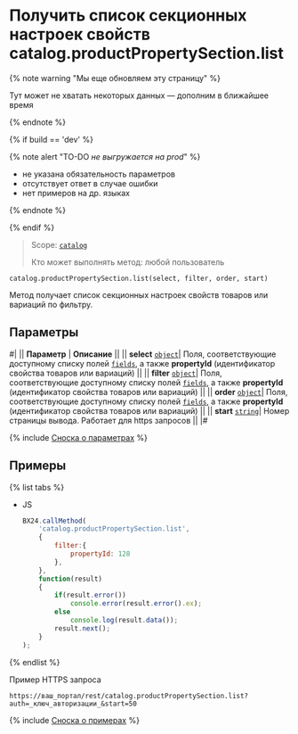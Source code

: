 # Получить список секционных настроек свойств catalog.productPropertySection.list

{% note warning "Мы еще обновляем эту страницу" %}

Тут может не хватать некоторых данных — дополним в ближайшее время

{% endnote %}

{% if build == 'dev' %}

{% note alert "TO-DO _не выгружается на prod_" %}

- не указана обязательность параметров
- отсутствует ответ в случае ошибки
- нет примеров на др. языках
  
{% endnote %}

{% endif %}

> Scope: [`catalog`](../../scopes/permissions.md)
>
> Кто может выполнять метод: любой пользователь

```http
catalog.productPropertySection.list(select, filter, order, start)
```

Метод получает список секционных настроек свойств товаров или вариаций по фильтру.

## Параметры

#|
|| **Параметр** | **Описание** ||
|| **select** 
[`object`](../../data-types.md)| Поля, соответствующие доступному списку полей [`fields`](catalog-product-property-section-set.md), а также **propertyId** (идентификатор свойства товаров или вариаций) ||
|| **filter** 
[`object`](../../data-types.md)| Поля, соответствующие доступному списку полей [`fields`](catalog-product-property-section-set.md), а также **propertyId** (идентификатор свойства товаров или вариаций) ||
|| **order**
[`object`](../../data-types.md)| Поля, соответствующие доступному списку полей [`fields`](catalog-product-property-section-set.md), а также **propertyId** (идентификатор свойства товаров или вариаций) ||
|| **start** 
[`string`](../../data-types.md)| Номер страницы вывода. Работает для https запросов ||
|#

{% include [Сноска о параметрах](../../../_includes/required.md) %}

## Примеры

{% list tabs %}

- JS

    ```js
    BX24.callMethod(
        'catalog.productPropertySection.list',
        {
            filter:{
                propertyId: 128
            },
        },
        function(result)
        {
            if(result.error())
                console.error(result.error().ex);
            else
                console.log(result.data());
            result.next();
        }
    );
    ```

{% endlist %}

Пример HTTPS запроса

```
https://ваш_портал/rest/catalog.productPropertySection.list?auth=_ключ_авторизации_&start=50
```

{% include [Сноска о примерах](../../../_includes/examples.md) %}
